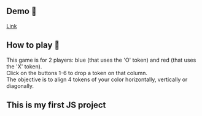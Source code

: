 
## Demo 🚀
[Link](https://icaruk.github.io/4-en-raya/)


## How to play 🎲
This game is for 2 players: blue (that uses the 'O' token) and red (that uses the 'X' token).<br/>
Click on the buttons 1-6 to drop a token on that column.<br/>
The objective is to align 4 tokens of your color horizontally, vertically or diagonally.<br/>


## This is my first JS project


